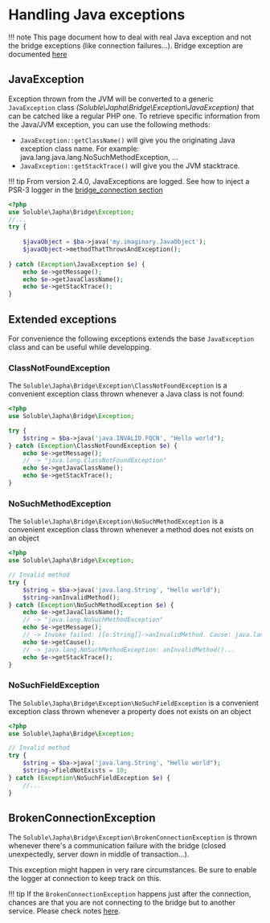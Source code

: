 # Handling Java exceptions

!!! note
    This page document how to deal with real Java exception and not the bridge
    exceptions (like connection failures...). Bridge exception are documented 
    [here](./bridge_connection.md#errors-and-exceptions)  

## JavaException

Exception thrown from the JVM will be converted to a generic `JavaException` class *(Soluble\Japha\Bridge\Exception\JavaException)*
that can be catched like a regular PHP one. To retrieve specific information from
the Java/JVM exception, you can use the following methods: 

- `JavaException::getClassName()` will give you the originating Java exception class name. 
  For example: java.lang.java.lang.NoSuchMethodException, ...
- `JavaException::getStackTrace()` will give you the JVM stacktrace.

!!! tip
    From version 2.4.0, JavaExceptions are logged. See how to inject
    a PSR-3 logger in the [bridge_connection section](./bridge_connection.md)

```php
<?php
use Soluble\Japha\Bridge\Exception;
//...
try {
    
    $javaObject = $ba->java('my.imaginary.JavaObject');
    $javaObject->methodThatThrowsAndException();
    
} catch (Exception\JavaException $e) {    
    echo $e->getMessage();    
    echo $e->getJavaClassName();
    echo $e->getStackTrace();
} 

```

## Extended exceptions

For convenience the following exceptions extends the base `JavaException` class
and can be useful while developping.

### ClassNotFoundException

The `Soluble\Japha\Bridge\Exception\ClassNotFoundException` is a convenient
exception class thrown whenever a Java class is not found:

```php
<?php
use Soluble\Japha\Bridge\Exception;

try {
    $string = $ba->java('java.INVALID.FQCN', "Hello world");
} catch (Exception\ClassNotFoundException $e) {    
    echo $e->getMessage();
    // -> "java.lang.ClassNotFoundException"
    echo $e->getJavaClassName();
    echo $e->getStackTrace();
} 
```

### NoSuchMethodException

The `Soluble\Japha\Bridge\Exception\NoSuchMethodException` is a convenient 
exception class thrown whenever a method does not exists on an object


```php
<?php
use Soluble\Japha\Bridge\Exception;

// Invalid method
try {
    $string = $ba->java('java.lang.String', "Hello world");
    $string->anInvalidMethod();
} catch (Exception\NoSuchMethodException $e) {
    echo $e->getJavaClassName(); 
    // -> "java.lang.NoSuchMethodException" 
    echo $e->getMessage(); 
    // -> Invoke failed: [[o:String]]->anInvalidMethod. Cause: java.lang.NoSuchMethodException: anInvalidMethod()...
    echo $e->getCause(); 
    // -> java.lang.NoSuchMethodException: anInvalidMethod()...   
    echo $e->getStackTrace();
}

```

### NoSuchFieldException

The `Soluble\Japha\Bridge\Exception\NoSuchFieldException` is a convenient 
exception class thrown whenever a property does not exists on an object


```php
<?php
use Soluble\Japha\Bridge\Exception;

// Invalid method
try {
    $string = $ba->java('java.lang.String', "Hello world");
    $string->fieldNotExists = 10;
} catch (Exception\NoSuchFieldException $e) {
    //...
}

```

## BrokenConnectionException

The `Soluble\Japha\Bridge\Exception\BrokenConnectionException` is thrown whenever there's
a communication failure with the bridge (closed unexpectedly, server down in middle of transaction...).
 
This exception might happen in very rare circumstances. Be sure to enable the logger at connection
to keep track on this.
 
!!! tip
    If the `BrokenConnectionException` happens just after the connection, chances
    are that you are not connecting to the bridge but to another service. Please check
    notes [here](./bridge_connection.md#errors_and_exceptions).

